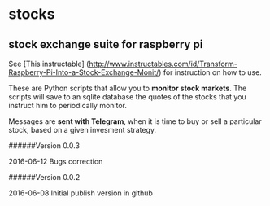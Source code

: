 # stocks
## stock exchange suite for raspberry pi

See [This instructable] (http://www.instructables.com/id/Transform-Raspberry-Pi-Into-a-Stock-Exchange-Monit/) for instruction on how to use.

These are Python scripts that allow you to **monitor stock markets**.
The scripts will save to an sqlite database the quotes of the stocks that you instruct him to periodically monitor.

Messages are **sent with Telegram**, when it is time to buy or sell a particular stock, based on a given invesment strategy.

######Version 0.0.3

2016-06-12
Bugs correction

######Version 0.0.2 

2016-06-08
Initial publish version in github
